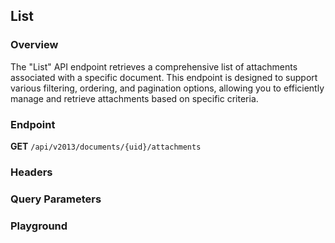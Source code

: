## List

### Overview

The "List" API endpoint retrieves a comprehensive list of attachments associated with a specific document. This endpoint is designed to support various filtering, ordering, and pagination options, allowing you to efficiently manage and retrieve attachments based on specific criteria. 

### Endpoint

**GET** `/api/v2013/documents/{uid}/attachments`

### Headers
<!--@include: @/../components/common/header/authorization.md-->

### Query Parameters
<!--@include: @/../components/common/query/filter-orderby-top-skip.md-->

### Playground

<SwaggerUI :swaggerSpecs="swaggerListSpecs" />